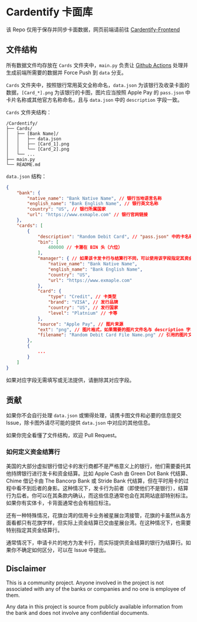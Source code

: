 # Cardentify 卡面库

该 Repo 仅用于保存并同步卡面数据，网页前端请前往 [Cardentify-Frontend](https://github.com/HarukaKinen/Cardentify-frontend)

## 文件结构

所有数据文件均存放在 `Cards` 文件夹中，`main.py` 负责让 [Github Actions](https://github.com/HarukaKinen/Cardentify/actions) 处理并生成前端所需要的数据并 Force Push 到 `data` 分支。

`Cards` 文件夹中，按照银行常用英文全称命名，`data.json` 为该银行及收录卡面的数据，`[Card_*].png` 为该银行的卡图，图片应当按照 Apple Pay 的 `pass.json` 中卡片名称或其他官方名称命名，且与 `data.json` 中的 `description` 字段一致。

`Cards` 文件夹结构：

```
/Cardentify/
├── Cards/
│   ├── [Bank Name]/
│   │   ├── data.json
│   │   ├── [Card_1].png
│   │   └── [Card_2].png
│   └── ...
├── main.py
└── README.md
```

`data.json` 结构：

```json
{
    "bank": {
        "native_name": "Bank Native Name", // 银行当地语言名称
        "english_name": "Bank English Name", // 银行英文名称
        "country": "US", // 银行所属国家
        "url": "https://www.exmaple.com" // 银行官网链接
    },
    "cards": [
        {
            "description": "Random Debit Card", // "pass.json" 中的卡名称
            "bin": [
                400000 // 卡潜在 BIN 头（六位）
            ],
            "manager": { // 如果该卡发卡行与结算行不同，可以使用该字段指定其资金结算行
                "native_name": "Bank Native Name",
                "english_name": "Bank English Name",
                "country": "US",
                "url": "https://www.exmaple.com"
            },
            "card": {
                "type": "Credit", // 卡类型
                "brand": "VISA", // 发行品牌
                "country": "US", // 发行国家
                "level": "Platnium" // 卡等
            },
            "source": "Apple Pay", // 图片来源
            "ext": "png", // 图片格式，如果需要的图片文件名与 description 字段相同，在此处填写其图片后缀即可，否则忽略该字段，填写下方的 filename 字段
            "filename": "Random Debit Card File Name.png" // 引用的图片文件名，包含其后缀。此字段和 ext 字段只能保留一个
        },
        {
            ...
        }
    ]
}
```

如果对应字段无需填写或无法提供，请删除其对应字段。

## 贡献

如果你不会自行处理 `data.json` 或懒得处理，请携卡图文件和必要的信息提交 Issue，除卡图外请尽可能的提供 `data.json` 中对应的其他信息。

如果你完全看懂了文件结构，欢迎 Pull Request。

### 如何定义资金结算行

美国的大部分虚拟银行借记卡的发行商都不是严格意义上的银行，他们需要委托其他持牌银行进行发卡和资金结算。比如 Apple Cash 由 Green Dot Bank 代结算、Chime 借记卡由 The Bancorp Bank 或 Stride Bank 代结算，但在平时用卡的过程中看不到后者的身影。这种情况下，发卡行为前者（即使他们不是银行），结算行为后者。你可以在其条款内确认，而这些信息通常也会在其网站底部特别标注。如果你有实体卡，卡背面通常也会有相应标注。

还有一种特殊情况，花旗台湾的信用卡业务被星展台湾接管，花旗的卡虽然从各方面看都只有花旗字样，但实际上资金结算已交由星展台湾。在这种情况下，也需要特别指定其资金结算行。

通常情况下，申请卡片的地方为发卡行，而实际提供资金结算的银行为结算行。如果你不确定如何区分，可以在 Issue 中提出。

## Disclaimer

This is a community project. Anyone involved in the project is not associated with any of the banks or companies and no one is employee of them.

Any data in this project is source from publicly available information from the bank and does not involve any confidential documents.